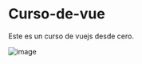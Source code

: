 # Curso-de-vue
Este es un curso de vuejs desde cero.

![image](https://github.com/user-attachments/assets/f1d292ce-706c-4cbe-bbcf-f0bed66af8dd)


